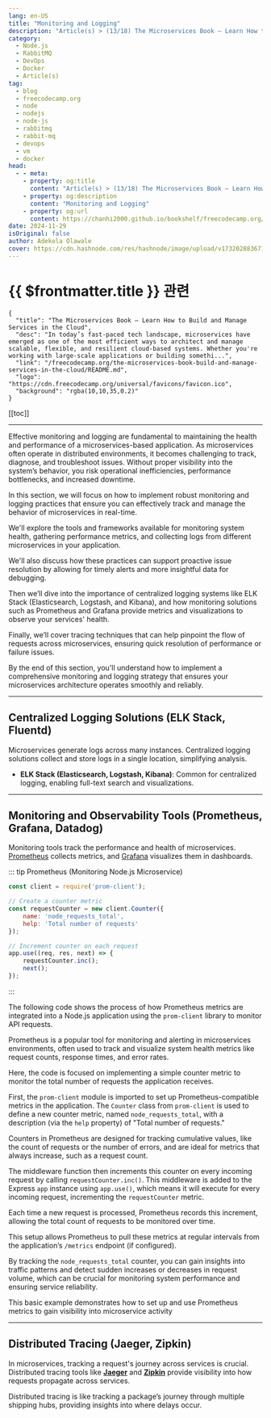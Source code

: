 ```yaml
---
lang: en-US
title: "Monitoring and Logging"
description: "Article(s) > (13/18) The Microservices Book – Learn How to Build and Manage Services in the Cloud" 
category:
  - Node.js
  - RabbitMQ
  - DevOps
  - Docker
  - Article(s)
tag:
  - blog
  - freecodecamp.org
  - node
  - nodejs
  - node-js
  - rabbitmq
  - rabbit-mq
  - devops
  - vm
  - docker
head:
  - - meta:
    - property: og:title
      content: "Article(s) > (13/18) The Microservices Book – Learn How to Build and Manage Services in the Cloud"
    - property: og:description
      content: "Monitoring and Logging"
    - property: og:url
      content: https://chanhi2000.github.io/bookshelf/freecodecamp.org/the-microservices-book-build-and-manage-services-in-the-cloud/monitoring-and-logging.html
date: 2024-11-29
isOriginal: false
author: Adekola Olawale
cover: https://cdn.hashnode.com/res/hashnode/image/upload/v1732028836710/aedce669-1e41-4bb1-8619-6994ed741b5c.png
---
```


# {{ $frontmatter.title }} 관련

```component VPCard
{
  "title": "The Microservices Book – Learn How to Build and Manage Services in the Cloud",
  "desc": "In today’s fast-paced tech landscape, microservices have emerged as one of the most efficient ways to architect and manage scalable, flexible, and resilient cloud-based systems. Whether you're working with large-scale applications or building somethi...",
  "link": "/freecodecamp.org/the-microservices-book-build-and-manage-services-in-the-cloud/README.md",
  "logo": "https://cdn.freecodecamp.org/universal/favicons/favicon.ico",
  "background": "rgba(10,10,35,0.2)"
}
```

[[toc]]

---

<SiteInfo
  name="The Microservices Book – Learn How to Build and Manage Services in the Cloud"
  desc="In today’s fast-paced tech landscape, microservices have emerged as one of the most efficient ways to architect and manage scalable, flexible, and resilient cloud-based systems. Whether you're working with large-scale applications or building somethi..."
  url="https://freecodecamp.org/news/the-microservices-book-build-and-manage-services-in-the-cloud#heading-monitoring-and-logging"
  logo="https://cdn.freecodecamp.org/universal/favicons/favicon.ico"
  preview="https://cdn.hashnode.com/res/hashnode/image/upload/v1732028836710/aedce669-1e41-4bb1-8619-6994ed741b5c.png"/>

Effective monitoring and logging are fundamental to maintaining the health and performance of a microservices-based application. As microservices often operate in distributed environments, it becomes challenging to track, diagnose, and troubleshoot issues. Without proper visibility into the system’s behavior, you risk operational inefficiencies, performance bottlenecks, and increased downtime.

In this section, we will focus on how to implement robust monitoring and logging practices that ensure you can effectively track and manage the behavior of microservices in real-time.

We'll explore the tools and frameworks available for monitoring system health, gathering performance metrics, and collecting logs from different microservices in your application.

We'll also discuss how these practices can support proactive issue resolution by allowing for timely alerts and more insightful data for debugging.

Then we’ll dive into the importance of centralized logging systems like ELK Stack (Elasticsearch, Logstash, and Kibana), and how monitoring solutions such as Prometheus and Grafana provide metrics and visualizations to observe your services' health.

Finally, we’ll cover tracing techniques that can help pinpoint the flow of requests across microservices, ensuring quick resolution of performance or failure issues.

By the end of this section, you'll understand how to implement a comprehensive monitoring and logging strategy that ensures your microservices architecture operates smoothly and reliably.

---

## Centralized Logging Solutions (ELK Stack, Fluentd)

Microservices generate logs across many instances. Centralized logging solutions collect and store logs in a single location, simplifying analysis.

- **ELK Stack (Elasticsearch, Logstash, Kibana)**: Common for centralized logging, enabling full-text search and visualizations.

---

## Monitoring and Observability Tools (Prometheus, Grafana, Datadog)

Monitoring tools track the performance and health of microservices. [<FontIcon icon="iconfont icon-prometheus"/>Prometheus](https://prometheus.io/) collects metrics, and [<FontIcon icon="iconfont icon-grafana"/>Grafana](https://grafana.com/) visualizes them in dashboards.

::: tip Prometheus (Monitoring Node.js Microservice)

```js
const client = require('prom-client');

// Create a counter metric
const requestCounter = new client.Counter({
    name: 'node_requests_total',
    help: 'Total number of requests'
});

// Increment counter on each request
app.use((req, res, next) => {
    requestCounter.inc();
    next();
});
```

:::

The following code shows the process of how Prometheus metrics are integrated into a Node.js application using the `prom-client` library to monitor API requests.

Prometheus is a popular tool for monitoring and alerting in microservices environments, often used to track and visualize system health metrics like request counts, response times, and error rates.

Here, the code is focused on implementing a simple counter metric to monitor the total number of requests the application receives.

First, the `prom-client` module is imported to set up Prometheus-compatible metrics in the application. The `Counter` class from `prom-client` is used to define a new counter metric, named `node_requests_total`, with a description (via the `help` property) of "Total number of requests."

Counters in Prometheus are designed for tracking cumulative values, like the count of requests or the number of errors, and are ideal for metrics that always increase, such as a request count.

The middleware function then increments this counter on every incoming request by calling `requestCounter.inc()`. This middleware is added to the Express `app` instance using `app.use()`, which means it will execute for every incoming request, incrementing the `requestCounter` metric.

Each time a new request is processed, Prometheus records this increment, allowing the total count of requests to be monitored over time.

This setup allows Prometheus to pull these metrics at regular intervals from the application’s `/metrics` endpoint (if configured).

By tracking the `node_requests_total` counter, you can gain insights into traffic patterns and detect sudden increases or decreases in request volume, which can be crucial for monitoring system performance and ensuring service reliability.

This basic example demonstrates how to set up and use Prometheus metrics to gain visibility into microservice activity

---

## Distributed Tracing (Jaeger, Zipkin)

In microservices, tracking a request's journey across services is crucial. Distributed tracing tools like [**Jaeger**](https://jaegertracing.io/) and [**Zipkin**](https://zipkin.io/) provide visibility into how requests propagate across services.

Distributed tracing is like tracking a package’s journey through multiple shipping hubs, providing insights into where delays occur.
